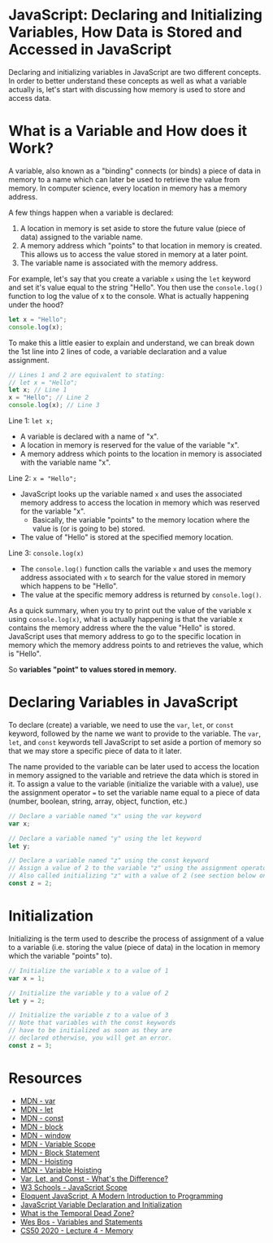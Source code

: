# JavaScript: Declaring and Initializing Variables, How Data is Stored and Accessed in JavaScript

Declaring and initializing variables in JavaScript are two different concepts. In order to better understand these concepts as well as what a variable actually is, let's start with discussing how memory is used to store and access data.

# What is a Variable and How does it Work?

A variable, also known as a "binding" connects (or binds) a piece of data in memory to a name which can later be used to retrieve the value from memory. In computer science, every location in memory has a memory address.

A few things happen when a variable is declared:

1. A location in memory is set aside to store the future value (piece of data) assigned to the variable name.
2. A memory address which "points" to that location in memory is created. This allows us to access the value stored in memory at a later point.
3. The variable name is associated with the memory address.

For example, let's say that you create a variable `x` using the `let` keyword and set it's value equal to the string "Hello". You then use the `console.log()` function to log the value of x to the console. What is actually happening under the hood?

```js
let x = "Hello";
console.log(x);
```

To make this a little easier to explain and understand, we can break down the 1st line into 2 lines of code, a variable declaration and a value assignment.

```js
// Lines 1 and 2 are equivalent to stating:
// let x = "Hello";
let x; // Line 1
x = "Hello"; // Line 2
console.log(x); // Line 3
```

Line 1: `let x;`

- A variable is declared with a name of "x".
- A location in memory is reserved for the value of the variable "x".
- A memory address which points to the location in memory is associated with the variable name "x".

Line 2: `x = "Hello";`

- JavaScript looks up the variable named `x` and uses the associated memory address to access the location in memory which was reserved for the variable "x".
  - Basically, the variable "points" to the memory location where the value is (or is going to be) stored.
- The value of "Hello" is stored at the specified memory location.

Line 3: `console.log(x)`

- The `console.log()` function calls the variable `x` and uses the memory address associated with `x` to search for the value stored in memory which happens to be "Hello".
- The value at the specific memory address is returned by `console.log()`.

As a quick summary, when you try to print out the value of the variable x using `console.log(x)`, what is actually happening is that the variable x contains the memory address where the the value "Hello" is stored. JavaScript uses that memory address to go to the specific location in memory which the memory address points to and retrieves the value, which is "Hello".

So **variables "point" to values stored in memory.**

# Declaring Variables in JavaScript

To declare (create) a variable, we need to use the `var`, `let`, or `const` keyword, followed by the name we want to provide to the variable. The `var`, `let`, and `const` keywords tell JavaScript to set aside a portion of memory so that we may store a specific piece of data to it later.

The name provided to the variable can be later used to access the location in memory assigned to the variable and retrieve the data which is stored in it. To assign a value to the variable (initialize the variable with a value), use the assignment operator `=` to set the variable name equal to a piece of data (number, boolean, string, array, object, function, etc.)

```js
// Declare a variable named "x" using the var keyword
var x;

// Declare a variable named "y" using the let keyword
let y;

// Declare a variable named "z" using the const keyword
// Assign a value of 2 to the variable "z" using the assignment operator (=)
// Also called initializing "z" with a value of 2 (see section below on initialization)
const z = 2;
```

# Initialization

Initializing is the term used to describe the process of assignment of a value to a variable (i.e. storing the value (piece of data) in the location in memory which the variable "points" to).

```js
// Initialize the variable x to a value of 1
var x = 1;

// Initialize the variable y to a value of 2
let y = 2;

// Initialize the variable z to a value of 3
// Note that variables with the const keywords
// have to be initialized as soon as they are
// declared otherwise, you will get an error.
const z = 3;
```

# Resources

- [MDN - var](https://developer.mozilla.org/en-US/docs/Web/JavaScript/Reference/Statements/var)
- [MDN - let](https://developer.mozilla.org/en-US/docs/Web/JavaScript/Reference/Statements/let)
- [MDN - const](https://developer.mozilla.org/en-US/docs/Web/JavaScript/Reference/Statements/const)
- [MDN - block](https://developer.mozilla.org/en-US/docs/Web/JavaScript/Reference/Statements/block)
- [MDN - window](https://developer.mozilla.org/en-US/docs/Web/API/Window)
- [MDN - Variable Scope](https://developer.mozilla.org/en-US/docs/Web/JavaScript/Guide/Grammar_and_types#variable_scope)
- [MDN - Block Statement](https://developer.mozilla.org/en-US/docs/Web/JavaScript/Guide/Control_flow_and_error_handling#block_statement)
- [MDN - Hoisting](https://developer.mozilla.org/en-US/docs/Glossary/Hoisting)
- [MDN - Variable Hoisting](https://developer.mozilla.org/en-US/docs/Web/JavaScript/Guide/Grammar_and_types#variable_hoisting)
- [Var, Let, and Const - What's the Difference?](https://www.freecodecamp.org/news/var-let-and-const-whats-the-difference/)
- [W3 Schools - JavaScript Scope](https://www.w3schools.com/js/js_scope.asp)
- [Eloquent JavaScript, A Modern Introduction to Programming](https://eloquentjavascript.net/)
- [JavaScript Variable Declaration and Initialization](https://owlcation.com/stem/JavaScript-Variable-Declaration-and-Initialization)
- [What is the Temporal Dead Zone?](https://www.freecodecamp.org/news/what-is-the-temporal-dead-zone/)
- [Wes Bos - Variables and Statements](https://wesbos.com/javascript/01-the-basics/variables-and-statements/#differences-between-var-let--const)
- [CS50 2020 - Lecture 4 - Memory](https://www.youtube.com/watch?v=NKTfNv2T0FE)
